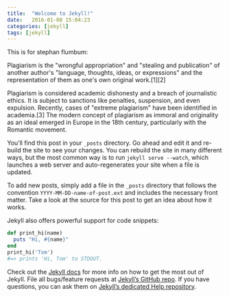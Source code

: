 ```yaml
---
title:  "Welcome to Jekyll!"
date:   2016-01-08 15:04:23
categories: [jekyll]
tags: [jekyll]
---
```



This is for stephan flumbum:


Plagiarism is the "wrongful appropriation" and "stealing and publication" of another author's "language, thoughts, ideas, or expressions" and the representation of them as one's own original work.[1][2]

Plagiarism is considered academic dishonesty and a breach of journalistic ethics. It is subject to sanctions like penalties, suspension, and even expulsion. Recently, cases of "extreme plagiarism" have been identified in academia.[3] The modern concept of plagiarism as immoral and originality as an ideal emerged in Europe in the 18th century, particularly with the Romantic movement.









You’ll find this post in your `_posts` directory. Go ahead and edit it and re-build the site to see your changes. You can rebuild the site in many different ways, but the most common way is to run `jekyll serve --watch`, which launches a web server and auto-regenerates your site when a file is updated.

To add new posts, simply add a file in the `_posts` directory that follows the convention `YYYY-MM-DD-name-of-post.ext` and includes the necessary front matter. Take a look at the source for this post to get an idea about how it works.

Jekyll also offers powerful support for code snippets:

``` ruby
def print_hi(name)
  puts "Hi, #{name}"
end
print_hi('Tom')
#=> prints 'Hi, Tom' to STDOUT.
```

Check out the [Jekyll docs][jekyll] for more info on how to get the most out of Jekyll. File all bugs/feature requests at [Jekyll’s GitHub repo][jekyll-gh]. If you have questions, you can ask them on [Jekyll’s dedicated Help repository][jekyll-help].

[jekyll]:      http://jekyllrb.com
[jekyll-gh]:   https://github.com/jekyll/jekyll
[jekyll-help]: https://github.com/jekyll/jekyll-help
